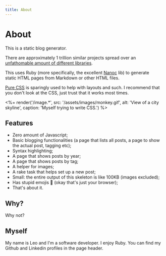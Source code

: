 ```yaml
---
title: About
---
```


# About

This is a static blog generator.

There are approximately 1 trillion similar projects spread over an [unfathomable amount of different libraries](https://www.staticgen.com/).

This uses Ruby (more specifically, the excellent [Nanoc](https://nanoc.ws) lib) to generate static HTML pages from Markdown or other HTML files.

[Pure CSS](https://purecss.io/) is sparingly used to help with layouts and such. I recommend that you don't look at the CSS, just trust that it works most times.

<%= render('/image.*', src: '/assets/images/monkey.gif', alt: 'View of a city skyline', caption: 'Myself trying to write CSS.') %>

## Features
* Zero amount of Javascript;
* Basic blogging functionalities (a page that lists all posts, a page to show the actual post, tagging etc);
* Syntax highlighting;
* A page that shows posts by year;
* A page that shows posts by tag;
* A helper for images;
* A rake task that helps set up a new post;
* Small: the entire output of this skeleton is like 100KB (images excluded);
* Has stupid emojis 🎨 (okay that's just your browser);
* That's about it.

## Why?
Why not?

## Myself

My name is Leo and I'm a software developer. I enjoy Ruby. You can find my Github and Linkedin profiles in the page header.
